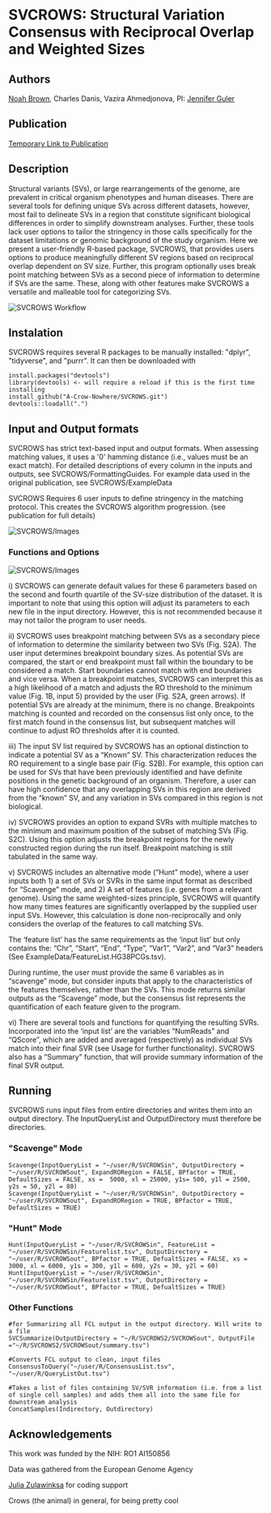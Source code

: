 # SVCROWS: Structural Variation Consensus with Reciprocal Overlap and Weighted Sizes
## Authors
[Noah Brown](www.linkedin.com/in/noah-brown456), Charles Danis, Vazira Ahmedjonova, PI: [Jennifer Guler](https://bio.as.virginia.edu/people/jennifer-guler)
## Publication
[Temporary Link to Publication](https://www.youtube.com/watch?v=dQw4w9WgXcQ)
## Description
Structural variants (SVs), or large rearrangements of the genome, are prevalent in critical organism phenotypes and human diseases. There are several tools for defining unique SVs across different datasets, however, most fail to delineate SVs in a region that constitute significant biological differences in order to simplify downstream analyses. Further, these tools lack user options to tailor the stringency in those calls specifically for the dataset limitations or genomic background of the study organism. Here we present a user-friendly R-based package, SVCROWS, that provides users options to produce meaningfully different SV regions based on reciprocal overlap dependent on SV size. Further, this program optionally uses break point matching between SVs as a second piece of information to determine if SVs are the same. These, along with other features make SVCROWS a versatile and malleable tool for categorizing SVs.

![SVCROWS Workflow](Images/FigureSimplify.png)

## Instalation 
SVCROWS requires several R packages to be manually installed: "dplyr", "tidyverse", and "purrr". 
It can then be downloaded with

```
install.packages("devtools")
library(devtools) <- will require a reload if this is the first time installing
install_github("A-Crow-Nowhere/SVCROWS.git")
devtools::loadall(".")
```

## Input and Output formats
SVCROWS has strict text-based input and output formats. When assessing matching values, it uses a '0' hamming distance (i.e., values must be an exact match). For detailed descriptions of every column in the inputs and outputs, see SVCROWS/FormattingGuides. For example data used in the original publication, see SVCROWS/ExampleData

SVCROWS Requires 6 user inputs to define stringency in the matching protocol. This creates the SVCROWS algorithm progression. (see publication for full details)

![SVCROWS/Images](Images/AlgorithmProgression.png)

### Functions and Options

![SVCROWS/Images](Images/Functions.png)

i)	SVCROWS can generate default values for these 6 parameters based on the second and fourth quartile of the SV-size distribution of the dataset. It is important to note that using this option will adjust its parameters to each new file in the input directory. However, this is not recommended because it may not tailor the program to user needs. 

ii)	SVCROWS uses breakpoint matching between SVs as a secondary piece of information to determine the similarity between two SVs (Fig. S2A). The user input determines breakpoint boundary sizes. As potential SVs are compared, the start or end breakpoint must fall within the boundary to be considered a match. Start boundaries cannot match with end boundaries and vice versa. When a breakpoint matches, SVCROWS can interpret this as a high likelihood of a match and adjusts the RO threshold to the minimum value (Fig. 1B, input 5) provided by the user (Fig. S2A, green arrows). If potential SVs are already at the minimum, there is no change. Breakpoints matching is counted and recorded on the consensus list only once, to the first match found in the consensus list, but subsequent matches will continue to adjust RO thresholds after it is counted.

iii)	The input SV list required by SVCROWS has an optional distinction to indicate a potential SV as a “Known” SV. This characterization reduces the RO requirement to a single base pair (Fig. S2B). For example, this option can be used for SVs that have been previously identified and have definite positions in the genetic background of an organism. Therefore, a user can have high confidence that any overlapping SVs in this region are derived from the “known” SV, and any variation in SVs compared in this region is not biological. 

iv)	SVCROWS provides an option to expand SVRs with multiple matches to the minimum and maximum position of the subset of matching SVs (Fig. S2C). Using this option adjusts the breakpoint regions for the newly constructed region during the run itself. Breakpoint matching is still tabulated in the same way.

v)	SVCROWS includes an alternative mode (“Hunt” mode), where a user inputs both 1) a set of SVs or SVRs in the same input format as described for “Scavenge” mode, and 2) A set of features (i.e. genes from a relevant genome). Using the same weighted-sizes principle, SVCROWS will quantify how many times features are significantly overlapped by the supplied user input SVs. However, this calculation is done non-reciprocally and only considers the overlap of the features to call matching SVs. 

The ‘feature list’ has the same requirements as the ‘input list’ but only contains the: “Chr”, “Start”, “End”, “Type”, “Var1”, “Var2”, and “Var3” headers (See ExampleData/FeatureList.HG38PCGs.tsv). 

During runtime, the user must provide the same 6 variables as in “scavenge” mode, but consider inputs that apply to the characteristics of the features themselves, rather than the SVs. This mode returns similar outputs as the “Scavenge” mode, but the consensus list represents the quantification of each feature given to the program. 

vi)	There are several tools and functions for quantifying the resulting SVRs. Incorporated into the ‘input list’ are the variables “NumReads” and “QScore”, which are added and averaged (respectively) as individual SVs match into their final SVR (see Usage for further functionality). SVCROWS also has a “Summary” function, that will provide summary information of the final SVR output.


## Running
SVCROWS runs input files from entire directories and writes them into an output directory. The InputQueryList and OutputDirectory must therefore be directories.
### "Scavenge" Mode

```
Scavenge(InputQueryList = "~/user/R/SVCROWSin", OutputDirectory = "~/user/R/SVCROWSout", ExpandRORegion = FALSE, BPfactor = TRUE, DefaultSizes = FALSE, xs =  5000, xl = 25000, y1s= 500, y1l = 2500, y2s = 50, y2l = 80)
Scavenge(InputQueryList = "~/user/R/SVCROWSin", OutputDirectory = "~/user/R/SVCROWSout", ExpandRORegion = TRUE, BPfactor = TRUE, DefaultSizes = TRUE)
```
### "Hunt" Mode

```
Hunt(InputQueryList = "~/user/R/SVCROWSin", FeatureList = "~/user/R/SVCROWSin/Featurelist.tsv", OutputDirectory = "~/user/R/SVCROWSout", BPfactor = TRUE, DefualtSizes = FALSE, xs = 3000, xl = 6000, y1s = 300, y1l = 600, y2s = 30, y2l = 60)
Hunt(InputQueryList = "~/user/R/SVCROWSin", "~/user/R/SVCROWSin/Featurelist.tsv", OutputDirectory = "~/user/R/SVCROWSout", BPfactor = TRUE, DefualtSizes = TRUE)
```

### Other Functions

```
#for Summarizing all FCL output in the output directory. Will write to a file
SVCSummarize(OutputDirectory = "~/R/SVCROWS2/SVCROWSout", OutputFile ="~/R/SVCROWS2/SVCROWSout/summary.tsv")

#Converts FCL output to clean, input files
ConsensusToQuery("~/user/R/ConsensusList.tsv", "~/user/R/QueryListOut.tsv")

#Takes a list of files containing SV/SVR information (i.e. from a list of single cell samples) and adds them all into the same file for downstream analysis
ConcatSamples(Indirectory, Outdirectory)
```









## Acknowledgements
This work was funded by the NIH: RO1 AI150856

Data was gathered from the European Genome Agency

[Julia Zulawinksa](https://www.linkedin.com/in/julia-zulawinska/) for coding support


Crows (the animal) in general, for being pretty cool
